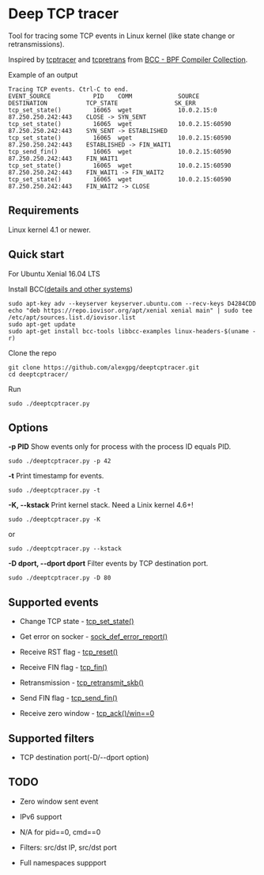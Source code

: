 Deep TCP tracer
===============

Tool for tracing some TCP events in Linux kernel (like state change or retransmissions).

Inspired by [tcptracer](https://github.com/iovisor/bcc/blob/master/tools/tcptracer.py)
and [tcpretrans](https://github.com/iovisor/bcc/blob/master/tools/tcpretrans.py)
from [BCC - BPF Compiler Collection](https://github.com/iovisor/bcc).

Example of an output

~~~
Tracing TCP events. Ctrl-C to end.
EVENT_SOURCE            PID    COMM             SOURCE                DESTINATION           TCP_STATE                SK_ERR
tcp_set_state()         16065  wget             10.0.2.15:0           87.250.250.242:443    CLOSE -> SYN_SENT
tcp_set_state()         16065  wget             10.0.2.15:60590       87.250.250.242:443    SYN_SENT -> ESTABLISHED
tcp_set_state()         16065  wget             10.0.2.15:60590       87.250.250.242:443    ESTABLISHED -> FIN_WAIT1
tcp_send_fin()          16065  wget             10.0.2.15:60590       87.250.250.242:443    FIN_WAIT1
tcp_set_state()         16065  wget             10.0.2.15:60590       87.250.250.242:443    FIN_WAIT1 -> FIN_WAIT2
tcp_set_state()         16065  wget             10.0.2.15:60590       87.250.250.242:443    FIN_WAIT2 -> CLOSE
~~~

## Requirements

Linux kernel 4.1 or newer.

## Quick start

For Ubuntu Xenial 16.04 LTS

Install BCC([details and other systems](https://github.com/iovisor/bcc/blob/master/INSTALL.md))

```
sudo apt-key adv --keyserver keyserver.ubuntu.com --recv-keys D4284CDD
echo "deb https://repo.iovisor.org/apt/xenial xenial main" | sudo tee /etc/apt/sources.list.d/iovisor.list
sudo apt-get update
sudo apt-get install bcc-tools libbcc-examples linux-headers-$(uname -r)
```

Clone the repo

```
git clone https://github.com/alexgpg/deeptcptracer.git
cd deeptcptracer/
```

Run

```
sudo ./deeptcptracer.py
```

## Options

**-p PID** Show events only for process with the process ID equals PID.

  ```
  sudo ./deeptcptracer.py -p 42
  ```

**-t** Print timestamp for events.

  ```
  sudo ./deeptcptracer.py -t
  ```

**-K, --kstack** Print kernel stack. Need a Linix kernel 4.6+!

  ```
  sudo ./deeptcptracer.py -K
  ```

  or

  ```
  sudo ./deeptcptracer.py --kstack
  ```

**-D dport, --dport dport** Filter events by TCP destination port.

  ```
  sudo ./deeptcptracer.py -D 80
  ```

## Supported events

 * Change TCP state - [tcp_set_state()](https://elixir.bootlin.com/linux/latest/ident/tcp_set_state)

 * Get error on socker - [sock_def_error_report()](https://elixir.bootlin.com/linux/latest/ident/sock_def_error_report)

 * Receive RST flag - [tcp_reset()](https://elixir.bootlin.com/linux/latest/ident/tcp_reset)

 * Receive FIN flag - [tcp_fin()](https://elixir.bootlin.com/linux/latest/ident/tcp_fin)

 * Retransmission - [tcp_retransmit_skb()](https://elixir.bootlin.com/linux/latest/ident/tcp_retransmit_skb)

 * Send FIN flag - [tcp_send_fin()](https://elixir.bootlin.com/linux/latest/ident/tcp_send_fin)

 * Receive zero window - [tcp_ack()/win==0](https://elixir.bootlin.com/linux/latest/ident/tcp_ack)

## Supported filters

 * TCP destination port(-D/--dport option)

## TODO

 * Zero window sent event

 * IPv6 support

 * N/A for pid==0, cmd==0

 * Filters: src/dst IP, src/dst port

 * Full namespaces suppport
